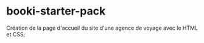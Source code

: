 # booki-starter-pack

Création de la page d'accueil du site d'une agence de voyage avec le HTML et CSS;
